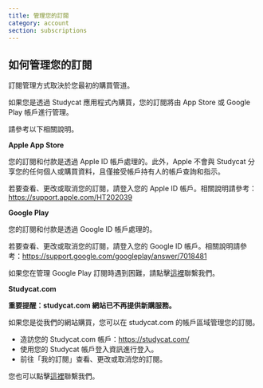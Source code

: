 ```yaml
---
title: 管理您的訂閱
category: account
section: subscriptions
---
```

## 如何管理您的訂閱


訂閱管理方式取決於您最初的購買管道。


如果您是透過 Studycat 應用程式內購買，您的訂閱將由 App Store 或 Google Play 帳戶進行管理。


 


請參考以下相關說明。


 


**Apple App Store**


您的訂閱和付款是透過 Apple ID 帳戶處理的。此外，Apple 不會與 Studycat 分享您的任何個人或購買資料，且僅接受帳戶持有人的帳戶查詢和指示。


若要查看、更改或取消您的訂閱，請登入您的 Apple ID 帳戶。相關說明請參考：<https://support.apple.com/HT202039>


 


**Google Play**


您的訂閱和付款是透過 Google ID 帳戶處理的。


若要查看、更改或取消您的訂閱，請登入您的 Google ID 帳戶。相關說明請參考：<https://support.google.com/googleplay/answer/7018481>


如果您在管理 Google Play 訂閱時遇到困難，請點擊[這裡](https://help.studycat.com/hc/en-us/requests/new)聯繫我們。


 


**Studycat.com**


**重要提醒：studycat.com 網站已不再提供新購服務。**


如果您是從我們的網站購買，您可以在 studycat.com 的帳戶區域管理您的訂閱。


* 造訪您的 Studycat.com 帳戶：<https://studycat.com/>
* 使用您的 Studycat 帳戶登入資訊進行登入。
* 前往「我的訂閱」查看、更改或取消您的訂閱。


您也可以點擊[這裡](https://help.studycat.com/hc/en-us/requests/new)聯繫我們。
